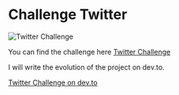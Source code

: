 # Challenge Twitter

![Twitter Challenge](https://firebasestorage.googleapis.com/v0/b/devchallenges-1234.appspot.com/o/challengesDesigns%2FTweeterThumbnail.png?alt=media&token=c49105bd-1854-4a6e-ab18-ca424a325332)

You can find the challenge here [Twitter Challenge](https://devchallenges.io/challenges/rleoQc34THclWx1cFFKH)

I will write the evolution of the project on dev.to.

[Twitter Challenge on dev.to](https://dev.to/ipscodingchallenge/part-1-creating-a-twitter-clone-with-graphql-knex-typescript-and-react-32i1)
